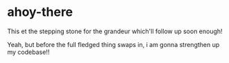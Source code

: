 # ahoy-there
This et the stepping stone for the grandeur which'll follow up soon enough!

Yeah, but before the full fledged thing swaps in, i am gonna strengthen up my codebase!!
